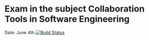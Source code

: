 # Exam in the subject Collaboration Tools in Software Engineering
Date: June 4th
[![Build Status](https://travis-ci.com/hendriksuvalov/cse-exam.svg?branch=38_translations)](https://travis-ci.com/hendriksuvalov/cse-exam)
